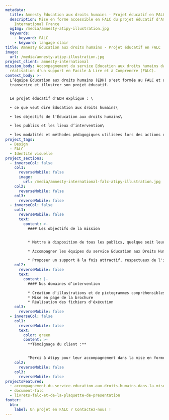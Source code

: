 ```yaml
---
metadata:
  title: Amnesty Éducation aux droits humains - Projet éducatif en FALC
  description: Mise en forme accessible en FALC du projet éducatif d'Amnesty
    International France
  ogImg: /media/amnesty-atipy-illustration.jpg
  keywords:
    - keyword: FALC
    - keyword: langage clair
title: Amnesty Éducation aux droits humains - Projet éducatif en FALC
image:
  url: /media/amnesty-atipy-illustration.jpg
project_client: amnesty-international
mission_body: Accompagnement du service Education aux droits humains dans la
  réalisation d'un support en Facile A Lire et à Comprendre (FALC).
context_body: >-
  L’équipe Éducation aux droits humains (EDH) s'est formée au FALC et a souhaité
  transcrire et illustrer son projet éducatif.


  Le projet éducatif d'EDH explique : \

  • ce que veut dire Éducation aux droits humains\

  • les objectifs de l'Éducation aux droits humains\

  • les publics et les lieux d’intervention\

  • les modalités et méthodes pédagogiques utilisées lors des actions d’Éducation aux droits humains.
project_tags:
  - Design
  - FALC
  - Identité visuelle
project_sections:
  - inverseCol: false
    col1:
      reverseMobile: false
      image:
        url: /media/amnesty-international-falc-atipy-illustration.jpg
    col2:
      reverseMobile: false
    col3:
      reverseMobile: false
  - inverseCol: false
    col1:
      reverseMobile: false
      text:
        content: >-
          #### L﻿es objectifs de la mission


          * Mettre à disposition de tous les publics, quelque soit leur niveau de compréhension,  des informations claires, lisibles et compréhensibles.

          * Accompagner les équipes du service Education aux Droits Humains dans la mise en place de supports en FALC.

          * P﻿roposer un support à la fois attractif, respectueux de l'identité visuelle d'EDH et facile à lire.
    col2:
      reverseMobile: false
      text:
        content: |-
          #### Nos domaines d’intervention

          * Création d'illustrations et de pictogrammes compréhensibles
          * Mise en page de la brochure
          * R﻿éalisation des fichiers d'éxécution
    col3:
      reverseMobile: false
  - inverseCol: false
    col1:
      reverseMobile: false
      text:
        color: green
        content: >-
          **T﻿émoignage du client :**


          "﻿Merci à Atipy pour leur accompagnement dans la mise en forme accessible de ces deux documents !"
    col2:
      reverseMobile: false
    col3:
      reverseMobile: false
projectsFeatured:
  - accompagnement-du-service-education-aux-droits-humains-dans-la-mise-en-place-d-une-strategie-globale-d-accessibilite-et-d-inclusion-des-outils-de-communication
  - document-falc
  - livrets-falc-et-de-la-plaquette-de-presentation
footer:
  btn:
    label: Un projet en FALC ? Contactez-nous !
---
```


